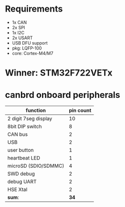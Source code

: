 # Requirements
- 1x CAN
- 2x SPI
- 1x I2C
- 2x USART
- USB DFU support
- pkg: LQFP-100
- core: Cortex-M4/M7


# Winner: STM32F722VETx

# canbrd onboard peripherals
function | pin count 
---------|-----------
2 digit 7seg display | 10
8bit DIP switch | 8
CAN bus | 2
USB | 2
user button | 1
heartbeat LED | 1
microSD (SDIO/SDMMC) | 4
SWD debug | 2
debug UART | 2
HSE Xtal | 2
**sum**: | **34**